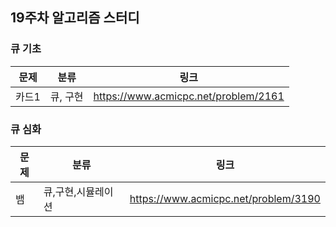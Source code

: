 ## 19주차 알고리즘 스터디


### 큐 기초

| 문제  | 분류    | 링크                                   |
|-----|-------|--------------------------------------|
| 카드1 | 큐, 구현 | https://www.acmicpc.net/problem/2161 |

### 큐 심화

| 문제 | 분류         | 링크                                   |
|----|------------|--------------------------------------|
| 뱀  | 큐,구현,시뮬레이션 | https://www.acmicpc.net/problem/3190 |
